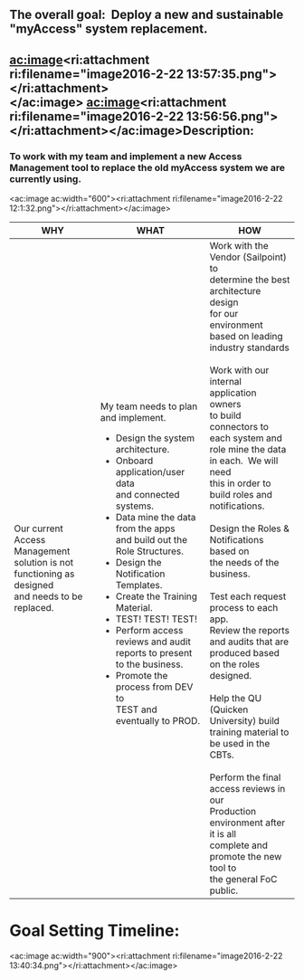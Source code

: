 
## **The overall goal:  Deploy a new and sustainable "myAccess" system replacement.**



## **<ac:image><ri:attachment ri:filename="image2016-2-22 13:57:35.png"></ri:attachment></ac:image> <ac:image><ri:attachment ri:filename="image2016-2-22 13:56:56.png"></ri:attachment></ac:image>Description**:

### To work with my team and implement a new Access Management tool to replace the old myAccess system we are currently using.



<ac:image ac:width="600"><ri:attachment ri:filename="image2016-2-22 12:1:32.png"></ri:attachment></ac:image>


| WHY | WHAT | HOW |
| --- | --- | --- |
| Our current Access Management<br>solution is not functioning as designed<br>and needs to be replaced. | My team needs to plan and implement.<br><ul><li>Design the system architecture.</li><li>Onboard application/user data <br>and connected systems.</li><li>Data mine the data from the apps <br>and build out the Role&nbsp;Structures.</li><li>Design the Notification Templates.</li><li>Create the Training Material.</li><li>TEST! TEST! TEST!</li><li>Perform access reviews and audit<br>reports to present to the business.</li><li>Promote&nbsp;the process from DEV to<br>TEST and eventually to PROD.</li></ul> | Work with the Vendor (Sailpoint) to <br>determine the best architecture design<br>for our environment based on leading <br>industry standards<br><br>Work with our internal application owners <br>to build connectors to each system and <br>role mine the data in each.  We will need <br>this in order to build roles and notifications.<br><br>Design the Roles & Notifications based on <br>the needs of the business.<br><br>Test each request process to each app.  <br>Review the reports and audits that are<br>produced based on the roles designed.<br><br>Help the QU (Quicken University) build <br>training material to be used in the CBTs.<br><br>Perform the final access reviews in our <br>Production environment after it is all <br>complete and promote the new tool to <br>the general FoC public.<br> |




# Goal Setting Timeline:

<ac:image ac:width="900"><ri:attachment ri:filename="image2016-2-22 13:40:34.png"></ri:attachment></ac:image>

